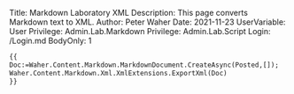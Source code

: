 Title: Markdown Laboratory XML
Description: This page converts Markdown text to XML.
Author: Peter Waher
Date: 2021-11-23
UserVariable: User
Privilege: Admin.Lab.Markdown
Privilege: Admin.Lab.Script
Login: /Login.md
BodyOnly: 1

```xml
{{
Doc:=Waher.Content.Markdown.MarkdownDocument.CreateAsync(Posted,[]);
Waher.Content.Markdown.Xml.XmlExtensions.ExportXml(Doc)
}}
```